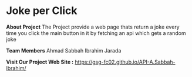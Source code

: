 # Joke per Click

**About Project**
The Project provide a web page thats return a joke every time you click the main button in it by fetching an api which gets a random joke

**Team Members**
Ahmad Sabbah
Ibrahim Jarada

**Visit Our Project Web Site :** https://gsg-fc02.github.io/API-A.Sabbah-Ibrahim/




